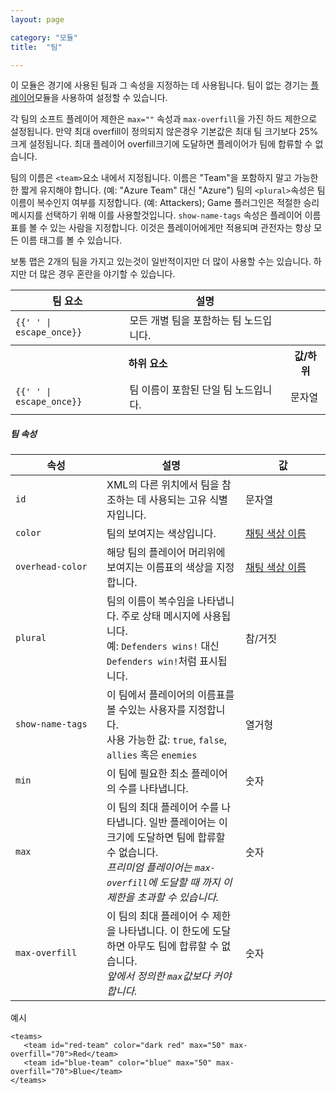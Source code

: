 ```yaml
---
layout: page

category: "모듈"
title:  "팀"

---
```


이 모듈은 경기에 사용된 팀과 그 속성을 지정하는 데 사용됩니다.
팀이 없는 경기는 [플레이어](/modules/players)모듈을 사용하여 설정할 수 있습니다.

각 팀의 소프트 플레이어 제한은 `max=""` 속성과 `max-overfill`을 가진 하드 제한으로 설정됩니다. 만약 최대 overfill이 정의되지 않은경우 기본값은 최대 팀 크기보다 25% 크게 설정됩니다. 최대 플레이어 overfill크기에 도달하면 플레이어가 팀에 합류할 수 없습니다.

팀의 이름은 `<team>`요소 내에서 지정됩니다. 이름은 "Team"을 포함하지 말고 가능한 한 짧게 유지해야 합니다. (예: "Azure Team" 대신 "Azure")
팀의 `<plural>`속성은 팀 이름이 복수인지 여부를 지정합니다. (예: Attackers); Game 플러그인은 적절한 승리 메시지를 선택하기 위해 이를 사용할것입니다. `show-name-tags` 속성은 플레이어 이름표를 볼 수 있는 사람을 지정합니다. 이것은 플레이어에게만 적용되며 관전자는 항상 모든 이름 태그를 볼 수 있습니다.

보통 맵은 2개의 팀을 가지고 있는것이 일반적이지만 더 많이 사용할 수는 있습니다. 하지만 더 많은 경우 혼란을 야기할 수 있습니다.

<div class='table-responsive'>
  <table class='table table-striped table-condensed'>
    <thead>
      <tr>
        <th>팀 요소</th>
        <th>설명</th>
        <th></th>
      </tr>
    </thead>
    <tbody>
      <tr>
        <td>
          <span class='highlight'>
            <code>{{'<teams> </teams>' | escape_once}}</code>
          </span>
        </td>
        <td>모든 개별 팀을 포함하는 팀 노드입니다.</td>
        <td></td>
      </tr>
      <tr>
        <th colspan='2'>하위 요소</th>
        <th>값/하위</th>
      </tr>
      <tr>
        <td>
          <span class='highlight'>
            <code>{{'<team> </team>' | escape_once}}</code>
          </span>
        </td>
        <td>
          팀 이름이 포함된 단일 팀 노드입니다.
        </td>
        <td>
          <span class='label label-primary'>문자열</span>
        </td>
      </tr>
    </tbody>
  </table>
</div>
<h5>팀 속성</h5>
<div class='table-responsive'>
  <table class='table table-striped table-condensed'>
    <thead>
      <tr>
        <th style='min-width: 130px;'>속성</th>
        <th>설명</th>
        <th style='min-width: 120px;'>값</th>
      </tr>
    </thead>
    <tbody>
      <tr>
        <td>
          <code>id</code>
        </td>
        <td>XML의 다른 위치에서 팀을 참조하는 데 사용되는 고유 식별자입니다.</td>
        <td>
          <span class='label label-primary'>문자열</span>
        </td>
      </tr>
      <tr>
        <td>
          <code>color</code>
        </td>
        <td>팀의 보여지는 색상입니다.</td>
        <td>
          <a href='/reference/formatting#chatColors'>채팅 색상 이름</a>
        </td>
      </tr>
      <tr>
        <td>
          <code>overhead-color</code>
        </td>
        <td>해당 팀의 플레이어 머리위에 보여지는 이름표의 색상을 지정합니다.</td>
        <td>
          <a href='/reference/formatting#chatColors'>채팅 색상 이름</a>
        </td>
      </tr>
      <tr>
        <td>
          <code>plural</code>
        </td>
        <td>
          팀의 이름이 복수임을 나타냅니다. 주로 상태 메시지에 사용됩니다.
          <br/>
          예: <code>Defenders wins!</code> 대신 <code>Defenders win!</code>처럼 표시됩니다.
        </td>
        <td>
          <span class='label label-primary'>참/거짓</span>
        </td>
      </tr>
      <tr>
        <td>
          <code>show-name-tags</code>
        </td>
        <td>
          이 팀에서 플레이어의 이름표를 볼 수있는 사용자를 지정합니다.
          <br/>
          사용 가능한 값:
          <code>true</code>, <code>false</code>, <code>allies</code> 혹은 <code>enemies</code>
        </td>
        <td>
          <span class='label label-primary'>열거형</span>
        </td>
      </tr>
      <tr>
        <td>
          <code>min</code>
        </td>
        <td>
          이 팀에 필요한 최소 플레이어의 수를 나타냅니다.
        </td>
        <td>
          <span class='label label-primary'>숫자</span>
        </td>
      </tr>
      <tr>
        <td>
          <code>max</code>
        </td>
        <td>
          이 팀의 최대 플레이어 수를 나타냅니다. 일반 플레이어는 이 크기에 도달하면 팀에 합류할 수 없습니다.
          <br/>
          <i>프리미엄 플레이어는 <code>max-overfill</code>에 도달할 때 까지 이 제한을 초과할 수 있습니다.</i>
        </td>
        <td>
          <span class='label label-primary'>숫자</span>
        </td>
      </tr>
      <tr>
        <td>
          <code>max-overfill</code>
        </td>
        <td>
          이 팀의 최대 플레이어 수 제한을 나타냅니다. 이 한도에 도달하면 아무도 팀에 합류할 수 없습니다.
          <br/>
          <i>앞에서 정의한 <code>max</code>값보다 커야 합니다.</i>
        </td>
        <td>
          <span class='label label-primary'>숫자</span>
        </td>
      </tr>
    </tbody>
  </table>
</div>

예시  

    <teams>
       <team id="red-team" color="dark red" max="50" max-overfill="70">Red</team>
       <team id="blue-team" color="blue" max="50" max-overfill="70">Blue</team>
    </teams>
